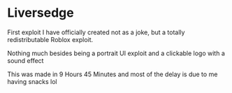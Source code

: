 # Liversedge
First exploit I have officially created not as a joke, but a totally redistributable Roblox exploit.

Nothing much besides being a portrait UI exploit and a clickable logo with a sound effect

This was made in 9 Hours 45 Minutes and most of the delay is due to me having snacks lol
